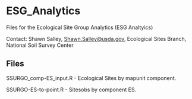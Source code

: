 # ESG_Analytics

Files for the Ecological Site Group Analytics (ESG Analtyics) 

Contact: Shawn Salley, Shawn.Salley@usda.gov, Ecological Sites Branch, National Soil Survey Center

## Files 

SSURGO_comp-ES_input.R - Ecological Sites by mapunit component.

SSURGO-ES-to-point.R   - Sitesobs by component ES.
